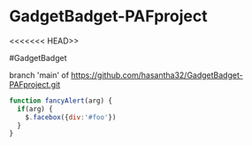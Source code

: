 # GadgetBadget-PAFproject

<<<<<<< HEAD>>

#GadgetBadget



branch 'main' of
https://github.com/hasantha32/GadgetBadget-PAFproject.git

```javascript
function fancyAlert(arg) {
  if(arg) {
    $.facebox({div:'#foo'})
  }
}
```
